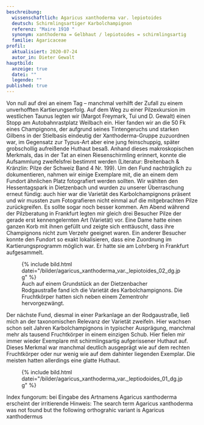 ```yaml
---
beschreibung:
  wissenschaftlich: Agaricus xanthoderma var. lepiotoides
  deutsch: Schirmlingsartiger Karbolchampignon
  referenz: "Maire 1910 "
  synonym: xanthoderma = Gelbhaut / lepiotoides = schirmlingsartig
  familie: Agaricaceae
profil:
  aktualisiert: 2020-07-24
  autor_in: Dieter Gewalt
hauptbild:
  anzeige: true
  datei: ""
  legende: ""
published: true
---
```

Von null auf drei an einem Tag – manchmal verhilft der Zufall zu einem unverhofften Kartierungserfolg. Auf dem Weg zu einer Pilzexkursion im westlichen Taunus legten wir (Margot Freymark, Tui und D. Gewalt) einen Stopp am Autobahnrastplatz Weilbach ein. Hier fanden wir an die 50 Fk eines Champignons, der aufgrund seines Tintengeruchs und starken Gilbens in der Stielbasis eindeutig der Xanthoderma-Gruppe zuzuordnen war, im Gegensatz zur Typus-Art aber eine jung feinschuppig, später grobschollig aufreißende Huthaut besaß. Anhand dieses makroskopischen Merkmals, das in der Tat an einen Riesenschirmling erinnert, konnte die Aufsammlung zweifelsfrei bestimmt werden (Literatur: Breitenbach & Kränzlin: Pilze der Schweiz Band 4 Nr. 199). Um den Fund nachträglich zu dokumentieren, nahmen wir einige Exemplare mit, die an einem dem Fundort ähnlichen Platz fotografiert werden sollten. Wir wählten den Hessentagspark in Dietzenbach und wurden zu unserer Überraschung erneut fündig: auch hier war die Varietät des Karbolchampignons präsent und wir mussten zum Fotografieren nicht einmal auf die mitgebrachten Pilze zurückgreifen. Es sollte sogar noch besser kommen. Am Abend während der Pilzberatung in Frankfurt legten mir gleich drei Besucher Pilze der gerade erst kennengelernten Art (Varietät) vor. Eine Dame hatte einen ganzen Korb mit ihnen gefüllt und zeigte sich enttäuscht, dass ihre Champignons nicht zum Verzehr geeignet waren. Ein anderer Besucher konnte den Fundort so exakt lokalisieren, dass eine Zuordnung im Kartierungsprogramm möglich war. Er hatte sie am Lohrberg in Frankfurt aufgesammelt.

<figure class="standard">
  {% include bild.html datei="/bilder/agaricus_xanthoderma_var._lepiotoides_02_dg.jpg" %}
  <figcaption>Auch auf einem Grundstück an der Dietzenbacher Rodgaustraße fand ich die Varietät des Karbolchampignons. Die Fruchtkörper hatten sich neben einem Zementrohr hervorgezwängt.</figcaption>
</figure>

Der nächste Fund, diesmal in einer Parkanlage an der Rodgaustraße, ließ mich an der taxonomischen Relevanz der Varietät zweifeln. Hier wachsen schon seit Jahren Karbolchampignons in typischer Ausprägung, manchmal mehr als tausend Fruchtkörper in einem einzigen Schub. Hier fielen mir immer wieder Exemplare mit schirmlingsartig aufgerissener Huthaut auf. Dieses Merkmal war manchmal deutlich ausgeprägt wie auf dem rechten Fruchtkörper oder nur wenig wie auf dem dahinter liegenden Exemplar. Die meisten hatten allerdings eine glatte Huthaut.

<figure class="standard">
  {% include bild.html datei="/bilder/agaricus_xanthoderma_var._leptiodoides_01_dg.jpg"  %}
</figure>

Index fungorum: bei Eingabe des Artnamens Agaricus xanthoderma erscheint der irritierende Hinweis: The search term Agaricus xanthoderma was not found but the following orthograhic variant is Agaricus xanthodermus